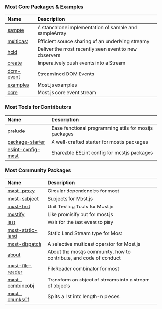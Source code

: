 ### Most Core Packages & Examples
| Name          | Description           
| :------------- |:-------------
| [sample](https://github.com/mostjs/sample) | A standalone implementation of sample and sampleArray
| [multicast](https://github.com/mostjs/multicast) | Efficient source sharing of an underlying streamy
| [hold](https://github.com/mostjs/hold) | Deliver the most recently seen event to new observers
| [create](https://github.com/mostjs/create) | Imperatively push events into a Stream
| [dom-event](https://github.com/mostjs/dom-event) | Streamlined DOM Events
| [examples](https://github.com/mostjs/examples) | Most.js examples
| [core](https://github.com/mostjs/core) | Most.js core event stream

### Most Tools for  Contributors
| Name | Description
| :-----| :---------
| [prelude](https://github.com/mostjs/prelude) | Base functional programming utils for mostjs packages
| [package-starter](https://github.com/mostjs/package-starter) | A well-crafted starter for mostjs packages
| [eslint-config-most](https://github.com/mostjs/eslint-config-most) | Shareable ESLint config for mostjs packages

### Most Community Packages

| Name          | Description           
| :------------- |:-------------
| [most-proxy](https://github.com/mostjs-community/most-proxy) | Circular dependencies for most
| [most-subject](https://github.com/mostjs-community/most-subject)     | Subjects for Most.js
| [most-test](https://github.com/mostjs-community/most-test) | Unit Testing Tools for Most.js
| [mostify](https://github.com/mostjs-community/mostify) | Like promisify but for most.js
| [last](https://github.com/mostjs-community/last) | Wait for the last event to play
| [most-static-land](https://github.com/mostjs-community/most-static-land) | Static Land Stream type for Most
| [most-dispatch](https://github.com/mostjs-community/most-dispatch) | A selective multicast operator for Most.js
| [about](https://github.com/mostjs-community/about) | About the mostjs community, how to contribute, and code of conduct
| [most-file-reader](https://github.com/mostjs-community/most-file-reader) | FileReader combinator for most
| [most-combineobj](https://github.com/mostjs-community/combineobj) | Transform an object of streams into a stream of objects
| [most-chunksOf](https://github.com/mostjs-community/most-chunksOf) | Splits a list into length-n pieces
